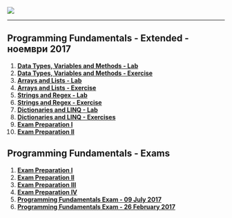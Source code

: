 <a href="#"><img src="https://i.imgur.com/OrqPzxG.png" ></img></a>

---
## <b>Programming Fundamentals - Extended - ноември 2017</b>
1.  <a href="https://github.com/IvayloIV/Programming-Fundamentals/tree/master/Programming%20Fundamentals%20-%20Extended%20-%20%D0%BD%D0%BE%D0%B5%D0%BC%D0%B2%D1%80%D0%B8%202017/Data%20Types%2C%20Variables%20and%20Methods%20%20Lab" > <b>Data Types, Variables and Methods - Lab</b> </a> 
2.  <a href="https://github.com/IvayloIV/Programming-Fundamentals/tree/master/Programming%20Fundamentals%20-%20Extended%20-%20%D0%BD%D0%BE%D0%B5%D0%BC%D0%B2%D1%80%D0%B8%202017/Data%20Types%2C%20Variables%20and%20Methods%20-%20Exercise" > <b>Data Types, Variables and Methods - Exercise</b> </a> 
3.  <a href="https://github.com/IvayloIV/Programming-Fundamentals/tree/master/Programming%20Fundamentals%20-%20Extended%20-%20%D0%BD%D0%BE%D0%B5%D0%BC%D0%B2%D1%80%D0%B8%202017/Arrays%20and%20Lists%20-%20Lab" > <b>Arrays and Lists - Lab</b> </a> 
4.  <a href="https://github.com/IvayloIV/Programming-Fundamentals/tree/master/Programming%20Fundamentals%20-%20Extended%20-%20%D0%BD%D0%BE%D0%B5%D0%BC%D0%B2%D1%80%D0%B8%202017/Arrays%20and%20Lists%20-%20Exercise" > <b>Arrays and Lists - Exercise</b> </a> 
5.  <a href="https://github.com/IvayloIV/Programming-Fundamentals/tree/master/Programming%20Fundamentals%20-%20Extended%20-%20%D0%BD%D0%BE%D0%B5%D0%BC%D0%B2%D1%80%D0%B8%202017/Strings%20and%20Regex%20-%20Lab" > <b>Strings and Regex - Lab</b> </a> 
6.  <a href="https://github.com/IvayloIV/Programming-Fundamentals/tree/master/Programming%20Fundamentals%20-%20Extended%20-%20%D0%BD%D0%BE%D0%B5%D0%BC%D0%B2%D1%80%D0%B8%202017/Strings%20and%20Regex%20-%20Exercise" > <b>Strings and Regex - Exercise</b> </a>
7.  <a href="https://github.com/IvayloIV/Programming-Fundamentals/tree/master/Programming%20Fundamentals%20-%20Extended%20-%20%D0%BD%D0%BE%D0%B5%D0%BC%D0%B2%D1%80%D0%B8%202017/Dictionaries%20and%20LINQ%20-%20Lab" > <b>Dictionaries and LINQ - Lab</b> </a>
8.  <a href="https://github.com/IvayloIV/Programming-Fundamentals/tree/master/Programming%20Fundamentals%20-%20Extended%20-%20%D0%BD%D0%BE%D0%B5%D0%BC%D0%B2%D1%80%D0%B8%202017/Dictionaries%20and%20LINQ%20-%20Exercises" > <b>Dictionaries and LINQ - Exercises</b> </a>
9.  <a href="https://github.com/IvayloIV/Programming-Fundamentals/tree/master/Programming%20Fundamentals%20-%20Extended%20-%20%D0%BD%D0%BE%D0%B5%D0%BC%D0%B2%D1%80%D0%B8%202017/Exam%20Preparation%20I" > <b>Exam Preparation I</b> </a>
10.  <a href="https://github.com/IvayloIV/Programming-Fundamentals/tree/master/Programming%20Fundamentals%20-%20Extended%20-%20%D0%BD%D0%BE%D0%B5%D0%BC%D0%B2%D1%80%D0%B8%202017/Exam%20Preparation%20II" > <b>Exam Preparation II</b> </a>

## <b>Programming Fundamentals - Exams</b>
1.  <a href="https://github.com/IvayloIV/Programming-Fundamentals/tree/master/Programming%20Fundamentals%20-%20Exams/Exam%20Preparation%20I" > <b>Exam Preparation I</b> </a> 
2.  <a href="https://github.com/IvayloIV/Programming-Fundamentals/tree/master/Programming%20Fundamentals%20-%20Exams/Exam%20Preparation%20II" > <b>Exam Preparation II</b> </a> 
3.  <a href="https://github.com/IvayloIV/Programming-Fundamentals/tree/master/Programming%20Fundamentals%20-%20Exams/Exam%20Preparation%20III" > <b>Exam Preparation III</b> </a> 
4.  <a href="https://github.com/IvayloIV/Programming-Fundamentals/tree/master/Programming%20Fundamentals%20-%20Exams/Exam%20Preparation%20IV" > <b>Exam Preparation IV</b> </a> 
5.  <a href="https://github.com/IvayloIV/Programming-Fundamentals/tree/master/Programming%20Fundamentals%20-%20Exams/Programming%20Fundamentals%20Exam%20-%2009%20July%202017" > <b>Programming Fundamentals Exam - 09 July 2017</b> </a> 
6.  <a href="https://github.com/IvayloIV/Programming-Fundamentals/tree/master/Programming%20Fundamentals%20-%20Exams/Programming%20Fundamentals%20Exam%20-%2026%20February%202017" > <b>Programming Fundamentals Exam - 26 February 2017</b> </a> 
